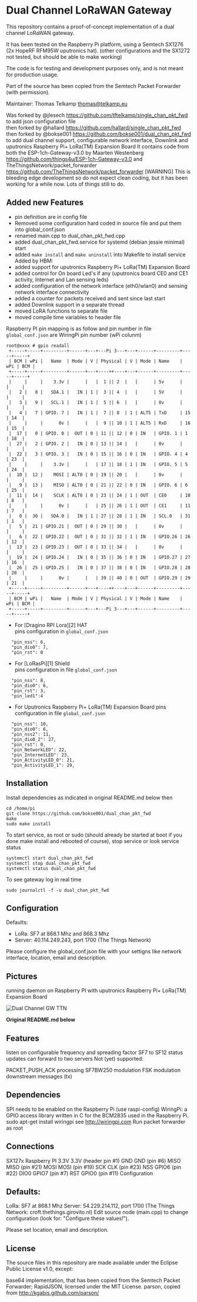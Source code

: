 Dual Channel LoRaWAN Gateway
==============================
This repository contains a proof-of-concept implementation of a dual
channel LoRaWAN gateway.

It has been tested on the Raspberry Pi platform, using a Semtech SX1276 (2x HopeRF RFM95W uputronics hat).
(other configurations and the SX1272 not tested, but should be able to make working)

The code is for testing and development purposes only, and is not meant
for production usage.

Part of the source has been copied from the Semtech Packet Forwarder
(with permission).

Maintainer: Thomas Telkamp <thomas@telkamp.eu>

Was forked by @jlesech https://github.com/tftelkamp/single_chan_pkt_fwd to add json configuration file    
then forked by @hallard https://github.com/hallard/single_chan_pkt_fwd 
then forked by @bokse001 https://github.com/bokse001/dual_chan_pkt_fwd to add dual channel support, 
    configurable network interface, Downlink and uputronics Raspberry Pi+ LoRa(TM) Expansion Board
It contains code from both the ESP-1ch-Gateway-v3.0 by Maarten Westenberg https://github.com/things4u/ESP-1ch-Gateway-v3.0
and TheThingsNetwork/packet_forwarder https://github.com/TheThingsNetwork/packet_forwarder
[WARNING] This is bleeding edge development so do not expect clean coding, but it has been working for a while now. Lots of things
still to do.

Added new Features
------------------

- pin definition are in config file
- Removed some configuration hard coded in source file and put them into global_conf.json
- renamed main.cpp to dual_chan_pkt_fwd.cpp
- added dual_chan_pkt_fwd.service for systemd (debian jessie minimal) start
- added `make install` and `make uninstall` into Makefile to install service
Added by HBM:
- added support for uputronics Raspberry Pi+ LoRa(TM) Expansion Board
- added control for On board Led's if any (uputronics board CE0 and CE1 activity, Internet and Lan sensing leds)
- added configuration of the network interface (eth0/wlan0) and sensing network interface connectivity
- added a counter for packets received and sent since last start
- added Downlink support in a separate thread
- moved LoRA functions to separate file
- moved compile time variables to header file

Raspberry PI pin mapping is as follow and pin number in file `global_conf.json` are WiringPi pin number (wPi colunm)

```
root@xxxx # gpio readall
 +-----+-----+---------+------+---+---Pi 3---+---+------+---------+-----+-----+
 | BCM | wPi |   Name  | Mode | V | Physical | V | Mode | Name    | wPi | BCM |
 +-----+-----+---------+------+---+----++----+---+------+---------+-----+-----+
 |     |     |    3.3v |      |   |  1 || 2  |   |      | 5v      |     |     |
 |   2 |   8 |   SDA.1 |   IN | 1 |  3 || 4  |   |      | 5V      |     |     |
 |   3 |   9 |   SCL.1 |   IN | 1 |  5 || 6  |   |      | 0v      |     |     |
 |   4 |   7 | GPIO. 7 |   IN | 1 |  7 || 8  | 1 | ALT5 | TxD     | 15  | 14  |
 |     |     |      0v |      |   |  9 || 10 | 1 | ALT5 | RxD     | 16  | 15  |
 |  17 |   0 | GPIO. 0 |  OUT | 0 | 11 || 12 | 0 | IN   | GPIO. 1 | 1   | 18  |
 |  27 |   2 | GPIO. 2 |   IN | 0 | 13 || 14 |   |      | 0v      |     |     |
 |  22 |   3 | GPIO. 3 |   IN | 0 | 15 || 16 | 0 | IN   | GPIO. 4 | 4   | 23  |
 |     |     |    3.3v |      |   | 17 || 18 | 1 | IN   | GPIO. 5 | 5   | 24  |
 |  10 |  12 |    MOSI | ALT0 | 0 | 19 || 20 |   |      | 0v      |     |     |
 |   9 |  13 |    MISO | ALT0 | 0 | 21 || 22 | 0 | IN   | GPIO. 6 | 6   | 25  |
 |  11 |  14 |    SCLK | ALT0 | 0 | 23 || 24 | 1 | OUT  | CE0     | 10  | 8   |
 |     |     |      0v |      |   | 25 || 26 | 1 | OUT  | CE1     | 11  | 7   |
 |   0 |  30 |   SDA.0 |   IN | 1 | 27 || 28 | 1 | IN   | SCL.0   | 31  | 1   |
 |   5 |  21 | GPIO.21 |  OUT | 0 | 29 || 30 |   |      | 0v      |     |     |
 |   6 |  22 | GPIO.22 |  OUT | 0 | 31 || 32 | 1 | IN   | GPIO.26 | 26  | 12  |
 |  13 |  23 | GPIO.23 |  OUT | 0 | 33 || 34 |   |      | 0v      |     |     |
 |  19 |  24 | GPIO.24 |   IN | 0 | 35 || 36 | 0 | IN   | GPIO.27 | 27  | 16  |
 |  26 |  25 | GPIO.25 |   IN | 0 | 37 || 38 | 0 | IN   | GPIO.28 | 28  | 20  |
 |     |     |      0v |      |   | 39 || 40 | 0 | OUT  | GPIO.29 | 29  | 21  |
 +-----+-----+---------+------+---+----++----+---+------+---------+-----+-----+
 | BCM | wPi |   Name  | Mode | V | Physical | V | Mode | Name    | wPi | BCM |
 +-----+-----+---------+------+---+---Pi 3---+---+------+---------+-----+-----+

```

* For [Dragino RPI Lora][2] HAT    
pins configuration in `global_conf.json`
```
  "pin_nss": 6,
  "pin_dio0": 7,
  "pin_rst": 0
```

* For [LoRasPi][1] Shield    
pins configuration in file `global_conf.json`

```
  "pin_nss": 8,
  "pin_dio0": 6,
  "pin_rst": 3,
  "pin_led1":4
```

* For Uputronics Raspberry Pi+ LoRa(TM) Expansion Board
pins configuration in file `global_conf.json`

```
  "pin_nss": 10,
  "pin_dio0": 6,
  "pin_nss2": 11,
  "pin_dio0_2": 27,
  "pin_rst": 0,
  "pin_NetworkLED": 22,
  "pin_InternetLED": 23,
  "pin_ActivityLED_0": 21,
  "pin_ActivityLED_1": 29,
```


Installation
------------

Install dependencies as indicated in original README.md below then

```shell
cd /home/pi
git clone https://github.com/bokse001/dual_chan_pkt_fwd
make
sudo make install
````

To start service, as root or sudo (should already be started at boot if you done make install and rebooted of course), stop service or look service status
```shell
systemctl start dual_chan_pkt_fwd
systemctl stop dual_chan_pkt_fwd
systemctl status dual_chan_pkt_fwd
````

To see gateway log in real time
```shell
sudo journalctl -f -u dual_chan_pkt_fwd
````

Configuration
-------------

Defaults:

- LoRa:   SF7 at 868.1 Mhz and 868.3 Mhz
- Server: 40.114.249.243, port 1700  (The Things Network)

Please configure the global_conf.json file with your settigns like network interface, location, email and description.


Pictures
--------

running daemon on Raspberry PI with uputronics Raspberry Pi+ LoRa(TM) Expansion Board    

<img src="https://github.com/bokse001/dual_chan_pkt_fwd/blob/master/images/dual-channel-gw-ttn.jpg" alt="Dual Channel GW TTN">


**Original README.md below**

Features
--------

listen on configurable frequency and spreading factor
SF7 to SF12
status updates
can forward to two servers
Not (yet) supported:

PACKET_PUSH_ACK processing
SF7BW250 modulation
FSK modulation
downstream messages (tx)

Dependencies
------------

SPI needs to be enabled on the Raspberry Pi (use raspi-config)
WiringPi: a GPIO access library written in C for the BCM2835 used in the Raspberry Pi. sudo apt-get install wiringpi see http://wiringpi.com
Run packet forwarder as root

Connections
-----------

SX127x	Raspberry PI
3.3V	 3.3V (header pin #1)
GND	GND (pin #6)
MISO	MISO (pin #21)
MOSI	MOSI (pin #19) 
SCK	CLK (pin #23)
NSS	GPIO6 (pin #22)
DIO0	GPIO7 (pin #7)
RST	GPIO0 (pin #11)
Configuration

Defaults:
---------

LoRa: SF7 at 868.1 Mhz
Server: 54.229.214.112, port 1700 (The Things Network: croft.thethings.girovito.nl)
Edit source node (main.cpp) to change configuration (look for: "Configure these values!").

Please set location, email and description.

License
-------

The source files in this repository are made available under the Eclipse Public License v1.0, except:

base64 implementation, that has been copied from the Semtech Packet Forwarder;
RapidJSON, licensed under the MIT License.
parson, copied from http://kgabis.github.com/parson/ 
